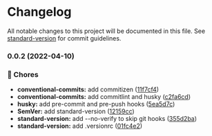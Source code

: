 # Changelog

All notable changes to this project will be documented in this file. See [standard-version](https://github.com/conventional-changelog/standard-version) for commit guidelines.

### 0.0.2 (2022-04-10)

### :truck: Chores

- **conventional-commits:** add commitizen ([11f7cf4](https://github.com/davipon/conventional-commits-sveltekit/commit/11f7cf463ee05b880827b2719a1ae2bb013e77ac))
- **conventional-commits:** add commitlint and husky ([c2fa6cd](https://github.com/davipon/conventional-commits-sveltekit/commit/c2fa6cdea0bc25a110cc023902a9523ca22cb0b8))
- **husky:** add pre-commit and pre-push hooks ([5ea5d7c](https://github.com/davipon/conventional-commits-sveltekit/commit/5ea5d7c46625d4b30655dd9c9a430ba89fc5b62f))
- **SemVer:** add standard-version ([12159cc](https://github.com/davipon/conventional-commits-sveltekit/commit/12159cca0dc36c7f171268d77eacb7ba55570ac7))
- **standard-version:** add --no-verify to skip git hooks ([355d2ba](https://github.com/davipon/conventional-commits-sveltekit/commit/355d2ba8b69f958b5b1b997cf9c05b53828dcc0b))
- **standard-version:** add .versionrc ([01fc4e2](https://github.com/davipon/conventional-commits-sveltekit/commit/01fc4e227a3361f37188fe0bb334df89819674c1))
